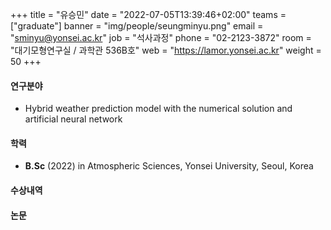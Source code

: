 +++
title = "유승민"
date = "2022-07-05T13:39:46+02:00"
teams = ["graduate"]
banner = "img/people/seungminyu.png"
email = "sminyu@yonsei.ac.kr"
job = "석사과정"
phone = "02-2123-3872"
room = "대기모형연구실 / 과학관 536B호"
web = "https://lamor.yonsei.ac.kr"
weight = 50
+++

#### 연구분야
+ Hybrid weather prediction model with the numerical solution and artificial neural network

#### 학력
 + **B.Sc** (2022) in Atmospheric Sciences, Yonsei University, Seoul, Korea

#### 수상내역

#### 논문
